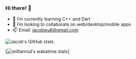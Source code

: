 ### Hi there! 👋

<!--
**wu-jacob/wu-jacob** is a ✨ _special_ ✨ repository because its `README.md` (this file) appears on your GitHub profile.

Here are some ideas to get you started:

- 🔭 I’m currently working on ...
- 🌱 I’m currently learning ...
- 👯 I’m looking to collaborate on ...
- 🤔 I’m looking for help with ...
- 💬 Ask me about ...
- 📫 How to reach me: ...
- 😄 Pronouns: ...
- ⚡ Fun fact: ...
-->

- 🌱 I’m currently learning C++ and Dart
- 👯 I’m looking to collaborate on web/desktop/mobile apps
- 📫 Email: jacobwu6@gmail.com

![Jacob's GitHub stats](https://github-readme-stats-sigma-five.vercel.app/api?username=wu-jacob&show_icons=true&theme=transparent)

[![willianrod's wakatime stats](https://github-readme-stats.vercel.app/api/wakatime?username=jacobwu)]

